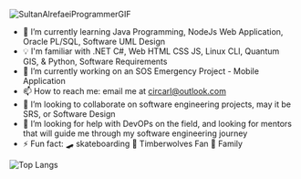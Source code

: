 ![SultanAlrefaeiProgrammerGIF](https://github.com/Circarl/Circarl/assets/94388078/13bf38c7-6f2f-4782-84f9-69ba7a8f43da)



- 🌱 I’m currently learning Java Programming, NodeJs Web Application, Oracle PL/SQL, Software UML Design
- 💡 I'm familiar with .NET C#, Web HTML CSS JS, Linux CLI, Quantum GIS, & Python, Software Requirements
- 🔭 I’m currently working on an SOS Emergency Project - Mobile Application
- 📫 How to reach me: email me at circarl@outlook.com
- 👯 I’m looking to collaborate on software engineering projects, may it be SRS, or Software Design
- 🤔 I’m looking for help with DevOPs on the field, and looking for mentors that will guide me through my software engineering journey
- ⚡ Fun fact: 🛹 skateboarding 🏀 Timberwolves Fan 💖 Family

![Top Langs](https://github-readme-stats.vercel.app/api/top-langs/?username=Circarl&theme=tokyonight)



<!--
**Circarl/Circarl** is a ✨ _special_ ✨ repository because its `README.md` (this file) appears on your GitHub profile.

Here are some ideas to get you started:

- 🔭 I’m currently working on ...
- 🌱 I’m currently learning ...
- 👯 I’m looking to collaborate on ...
- 🤔 I’m looking for help with ...
- 💬 Ask me about ...
- 📫 How to reach me: ...
- 😄 Pronouns: ...
- ⚡ Fun fact: ...
-->
